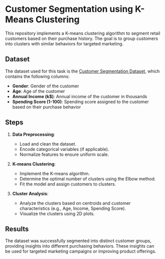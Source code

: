 # Customer Segmentation using K-Means Clustering

This repository implements a K-means clustering algorithm to segment retail customers based on their purchase history. The goal is to group customers into clusters with similar behaviors for targeted marketing.

## Dataset

The dataset used for this task is the [Customer Segmentation Dataset](https://www.kaggle.com/datasets/vjchoudhary7/customer-segmentation-tutorial-in-python), which contains the following columns:

- **Gender**: Gender of the customer
- **Age**: Age of the customer
- **Annual Income (k$)**: Annual income of the customer in thousands
- **Spending Score (1-100)**: Spending score assigned to the customer based on their purchase behavior

## Steps

1. **Data Preprocessing**:
   - Load and clean the dataset.
   - Encode categorical variables (if applicable).
   - Normalize features to ensure uniform scale.

2. **K-means Clustering**:
   - Implement the K-means algorithm.
   - Determine the optimal number of clusters using the Elbow method.
   - Fit the model and assign customers to clusters.

3. **Cluster Analysis**:
   - Analyze the clusters based on centroids and customer characteristics (e.g., Age, Income, Spending Score).
   - Visualize the clusters using 2D plots.

## Results

The dataset was successfully segmented into distinct customer groups, providing insights into different purchasing behaviors. These insights can be used for targeted marketing campaigns or improving product offerings.
